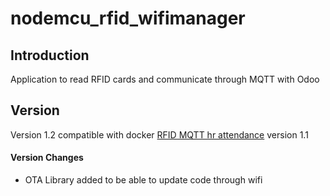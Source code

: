 # nodemcu_rfid_wifimanager

## Introduction

Application to read RFID cards and communicate through MQTT with Odoo

## Version

Version 1.2 compatible with docker [RFID MQTT hr attendance](https://github.com/Eficent/docker-rfid-mqtt-hr-attendance) version 1.1

#### **Version Changes**
* OTA Library added to be able to update code through wifi
